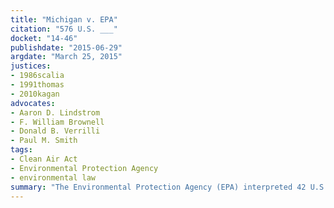 ```yaml
---
title: "Michigan v. EPA"
citation: "576 U.S. ___"
docket: "14-46"
publishdate: "2015-06-29"
argdate: "March 25, 2015"
justices:
- 1986scalia
- 1991thomas
- 2010kagan
advocates:
- Aaron D. Lindstrom
- F. William Brownell
- Donald B. Verrilli
- Paul M. Smith
tags:
- Clean Air Act
- Environmental Protection Agency
- environmental law
summary: "The Environmental Protection Agency (EPA) interpreted 42 U.S.C. § 7412(n)(1)(A) unreasonably when it deemed cost irrelevant to the decision to regulate emissions of hazardous air pollutants from power plants."
---
```


